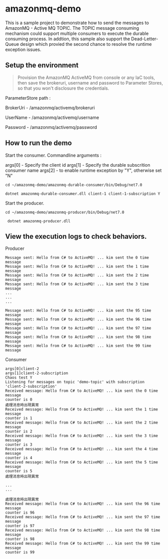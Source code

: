 # amazonmq-demo

This is a sample project to demonstrate how to send the messages to AmazonMQ - Active MQ TOPIC.
The TOPIC message consuming mechanism could support multiple consumers to execute the durable consuming process. In addtion, this sample also support the Dead-Letter-Queue design which provied the second chance to resolve the runtime exception issues.

## Setup the environment

> Provision the AmazonMQ ActiveMQ from console or any IaC tools, then save the brokeruri, username and password to Parameter Stores, so that you won't disclosure the credentials.

ParameterStore path :

BrokerUri - /amazonmq/activemq/brokeruri  

UserName - /amazonmq/activemq/username

Password - /amazonmq/activemq/password

## How to run the demo

Start the consumer.
Commandline arguments : 

args[0] - Specify the client id
args[1] - Specify the durable subscrition consumer name
args[2] - to enable runtime exception by "Y", otherwise set "N"

```
cd ~/amazonmq-demo/amazonmq-durable-consumer/bin/Debug/net7.0

dotnet amazonmq-durable-consumer.dll client-1 client-1-subscription Y
```

Start the producer.

```
cd ~/amazonmq-demo/amazonmq-producer/bin/Debug/net7.0

 dotnet amazonmq-producer.dll
```

## View the execution logs to check behaviors.

Producer
```
Message sent: Hello from C# to ActiveMQ! ... kim sent the 0 time message
Message sent: Hello from C# to ActiveMQ! ... kim sent the 1 time message
Message sent: Hello from C# to ActiveMQ! ... kim sent the 2 time message
Message sent: Hello from C# to ActiveMQ! ... kim sent the 3 time message
...
...
...

Message sent: Hello from C# to ActiveMQ! ... kim sent the 95 time message
Message sent: Hello from C# to ActiveMQ! ... kim sent the 96 time message
Message sent: Hello from C# to ActiveMQ! ... kim sent the 97 time message
Message sent: Hello from C# to ActiveMQ! ... kim sent the 98 time message
Message sent: Hello from C# to ActiveMQ! ... kim sent the 99 time message
```

Consumer
```
args[0]client-2
args[1]client-2-subscription
Chaos test Y
Listening for messages on topic 'demo-topic' with subscription 'client-2-subscription'
Received message: Hello from C# to ActiveMQ! ... kim sent the 0 time message
counter is 0
處理消息時出現異常
Received message: Hello from C# to ActiveMQ! ... kim sent the 1 time message
counter is 1
Received message: Hello from C# to ActiveMQ! ... kim sent the 2 time message
counter is 2
Received message: Hello from C# to ActiveMQ! ... kim sent the 3 time message
counter is 3
Received message: Hello from C# to ActiveMQ! ... kim sent the 4 time message
counter is 4
Received message: Hello from C# to ActiveMQ! ... kim sent the 5 time message
counter is 5
處理消息時出現異常

...
...

處理消息時出現異常
Received message: Hello from C# to ActiveMQ! ... kim sent the 96 time message
counter is 96
Received message: Hello from C# to ActiveMQ! ... kim sent the 97 time message
counter is 97
Received message: Hello from C# to ActiveMQ! ... kim sent the 98 time message
counter is 98
Received message: Hello from C# to ActiveMQ! ... kim sent the 99 time message
counter is 99
```
